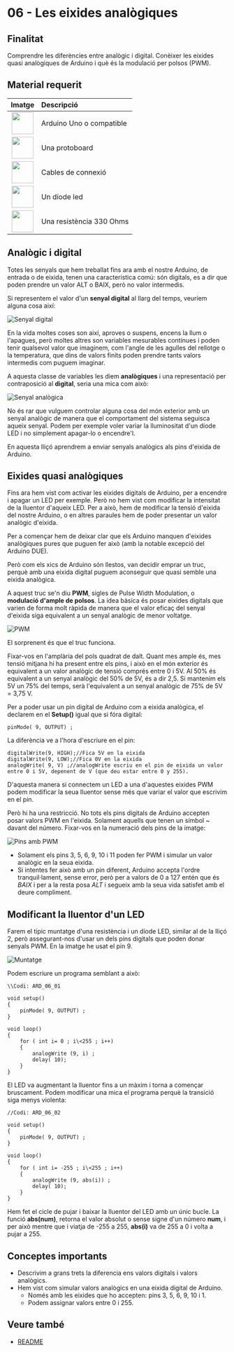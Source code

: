 # 06 - Les eixides analògiques

[img1]: ./../imatges/ard/ard_06_01.png "Senyal digital"
[img2]: ./../imatges/ard/ard_06_02.png "Senyal analògica"
[img3]: ./../imatges/ard/ard_06_03.png "PWM"
[img4]: ./../imatges/ard/ard_06_04.png "Eixides amb PWM"
[img5]: ./../imatges/ard/ard_06_05.png "Esquema de muntatge"

## Finalitat

Comprendre les diferències entre analògic i digital. Conèixer les eixides quasi analògiques de Arduino i què és la modulació per polsos (PWM).

## Material requerit

|                                 Imatge                                 | Descripció               |
| :--------------------------------------------------------------------: | :----------------------- |
|   <img src="./../imatges/mat/mat_unor3.png" width="50" height="50">    | Arduino Uno o compatible |
| <img src="./../imatges/mat/mat_protoboard.png" width="50" height="50"> | Una protoboard           |
|   <img src="./../imatges/mat/mat_cables.png" width="50" height="50">   | Cables de connexió       |
|    <img src="./../imatges/mat/mat_led.png" width="50" height="50">     | Un díode led             |
|  <img src="./../imatges/mat/mat_resis330.png" width="50" height="50">  | Una resistència 330 Ohms |

## Analògic i digital

Totes les senyals que hem treballat fins ara amb el nostre Arduino, de
entrada o de eixida, tenen una característica comú: són digitals, es a
dir que poden prendre un valor ALT o BAIX, però no valor intermedis.

Si representem el valor d'un **senyal digital** al llarg del temps,
veuríem alguna cosa així:

![Senyal digital][img1]

En la vida moltes coses son així, aproves o suspens, encens la llum o
l'apagues, però moltes altres son variables mesurables contínues i poden
tenir qualsevol valor que imaginem, com l'angle de les agulles del
rellotge o la temperatura, que dins de valors finits poden prendre tants
valors intermedis com puguem imaginar.

A aquesta classe de variables les diem **analògiques** i una
representació per contraposició al **digital**, seria una mica com això:

![Senyal analògica][img2]

No és rar que vulguem controlar alguna cosa del món exterior amb un
senyal analògic de manera que el comportament del sistema seguisca
aqueix senyal. Podem per exemple voler variar la lluminositat d'un
díode LED i no simplement apagar-lo o encendre'l.

En aquesta lliçó aprendrem a enviar senyals analògics als pins d'eixida
de Arduino.

## Eixides quasi analògiques

Fins ara hem vist com activar les eixides digitals de Arduino, per a
encendre i apagar un LED per exemple. Però no hem vist com modificar la
intensitat de la lluentor d'aqueix LED. Per a això, hem de modificar la
tensió d'eixida del nostre Arduino, o en altres paraules hem de poder
presentar un valor analògic d'eixida.

Per a començar hem de deixar clar que els Arduino manquen d'eixides
analògiques pures que puguen fer això (amb la notable excepció del
Arduino DUE).

Però com els xics de Arduino són llestos, van decidir emprar un truc,
perquè amb una eixida digital puguem aconseguir que quasi semble una
eixida analògica.

A aquest truc se'n diu **PWM**, sigles de Pulse Width Modulation, o
**modulació d'ample de polsos**. La idea bàsica és posar eixides
digitals que varien de forma molt ràpida de manera que el valor eficaç
del senyal d'eixida siga equivalent a un senyal analògic de menor
voltatge.

![PWM][img3]

El sorprenent és que el truc funciona.

Fixar-vos en l'amplària del pols quadrat de dalt. Quant mes ample és,
mes tensió mitjana hi ha present entre els pins, i això en el món
exterior és equivalent a un valor analògic de tensió comprés entre 0 i
5V. Al 50% és equivalent a un senyal analògic del 50% de 5V, és a dir
2,5. Si mantenim els 5V un 75% del temps, serà l'equivalent a un senyal
analògic de 75% de 5V = 3,75 V.

Per a poder usar un pin digital de Arduino com a eixida analògica, el
declarem en el **Setup()** igual que si fóra digital:

```Arduino
pinMode( 9, OUTPUT) ;
```

La diferència ve a l'hora d'escriure en el pin:

```Arduino
digitalWrite(9, HIGH);//Fica 5V en la eixida
digitalWrite(9, LOW);//Fica 0V en la eixida
analogWrite( 9, V) ;//analogWrite escriu en el pin de eixida un valor entre 0 i 5V, depenent de V (que deu estar entre 0 y 255).
```

D'aquesta manera si connectem un LED a una d'aquestes eixides PWM
podem modificar la seua lluentor sense més que variar el valor que
escrivim en el pin.

Però hi ha una restricció. No tots els pins digitals de Arduino accepten
posar valors PWM en l'eixida. Solament aquells que tenen un símbol \~
davant del número. Fixar-vos en la numeració dels pins de la imatge:

![Pins amb PWM][img4]

- Solament els pins 3, 5, 6, 9, 10 i 11 poden fer PWM i simular un valor analògic en la seua eixida.
- Si intentes fer això amb un pin diferent, Arduino accepta l'ordre tranquil·lament, sense error, però per a valors de 0 a 127 entén que és _BAIX_ i per a la resta posa _ALT_ i segueix amb la seua vida satisfet amb el deure compliment.

## Modificant la lluentor d'un LED

Farem el típic muntatge d'una resistència i un díode LED, similar al de
la lliçó 2, però assegurant-nos d'usar un dels pins digitals que poden
donar senyals PWM. En la imatge he usat el pin 9.

![Muntatge][img5]

Podem escriure un programa semblant a això:

```Arduino
\\Codi: ARD_06_01

void setup()
{
    pinMode( 9, OUTPUT) ;
}

void loop()
{
    for ( int i= 0 ; i\<255 ; i++)
    {
        analogWrite (9, i) ;
        delay( 10);
    }
}
```

El LED va augmentant la lluentor fins a un màxim i torna a començar
bruscament. Podem modificar una mica el programa perquè la transició
siga menys violenta:

```Arduino
//Codi: ARD_06_02

void setup()
{
    pinMode( 9, OUTPUT) ;
}

void loop()
{
    for ( int i= -255 ; i\<255 ; i++)
    {
        analogWrite (9, abs(i)) ;
        delay( 10);
    }
}
```

Hem fet el cicle de pujar i baixar la lluentor del LED amb un únic
bucle. La funció **abs(num)**, retorna el valor absolut o sense signe
d'un número **num**, i per això mentre que i viatja de -255 a 255,
**abs(i)** va de 255 a 0 i volta a pujar a 255.

## Conceptes importants

- Descrivim a grans trets la diferencia ens valors digitals i valors
  analògics.
- Hem vist com simular valors analògics en una eixida digital de
  Arduino.
  - Només amb les eixides que ho accepten: pins 3, 5, 6, 9, 10 i 1.
  - Podem assignar valors entre 0 i 255.

## Veure també

- [README](../README.md)
